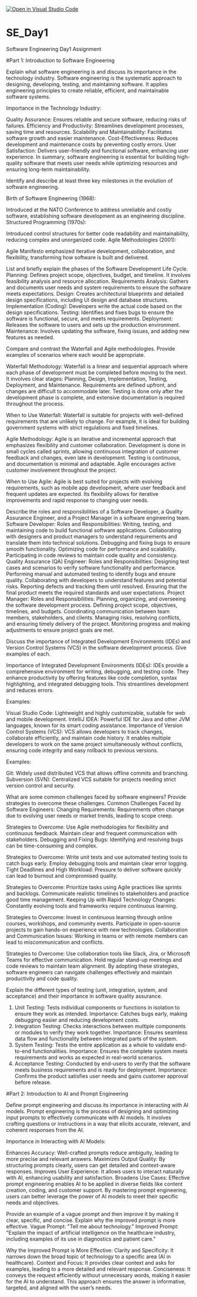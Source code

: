 [![Open in Visual Studio Code](https://classroom.github.com/assets/open-in-vscode-2e0aaae1b6195c2367325f4f02e2d04e9abb55f0b24a779b69b11b9e10269abc.svg)](https://classroom.github.com/online_ide?assignment_repo_id=18392340&assignment_repo_type=AssignmentRepo)
# SE_Day1
Software Engineering Day1 Assignment

#Part 1: Introduction to Software Engineering

Explain what software engineering is and discuss its importance in the technology industry.
Software engineering is the systematic approach to designing, developing, testing, and maintaining software. It applies engineering principles to create reliable, efficient, and maintainable software systems.

Importance in the Technology Industry:

Quality Assurance: Ensures reliable and secure software, reducing risks of failures.
Efficiency and Productivity: Streamlines development processes, saving time and resources.
Scalability and Maintainability: Facilitates software growth and easier maintenance.
Cost-Effectiveness: Reduces development and maintenance costs by preventing costly errors.
User Satisfaction: Delivers user-friendly and functional software, enhancing user experience.
In summary, software engineering is essential for building high-quality software that meets user needs while optimizing resources and ensuring long-term maintainability.



Identify and describe at least three key milestones in the evolution of software engineering.

Birth of Software Engineering (1968):

Introduced at the NATO Conference to address unreliable and costly software, establishing software development as an engineering discipline.
Structured Programming (1970s):

Introduced control structures for better code readability and maintainability, reducing complex and unorganized code.
Agile Methodologies (2001):

Agile Manifesto emphasized iterative development, collaboration, and flexibility, transforming how software is built and delivered.


List and briefly explain the phases of the Software Development Life Cycle.
Planning:
Defines project scope, objectives, budget, and timeline. It involves feasibility analysis and resource allocation.
Requirements Analysis:
Gathers and documents user needs and system requirements to ensure the software meets expectations.
Design:
Creates architectural blueprints and detailed design specifications, including UI design and database structures.
Implementation (Coding):
Developers write the actual code based on the design specifications.
Testing:
Identifies and fixes bugs to ensure the software is functional, secure, and meets requirements.
Deployment:
Releases the software to users and sets up the production environment.
Maintenance:
Involves updating the software, fixing issues, and adding new features as needed.


Compare and contrast the Waterfall and Agile methodologies. Provide examples of scenarios where each would be appropriate.

Waterfall Methodology:
Waterfall is a linear and sequential approach where each phase of development must be completed before moving to the next. It involves clear stages: Planning, Design, Implementation, Testing, Deployment, and Maintenance. Requirements are defined upfront, and changes are difficult to accommodate later. Testing is done only after the development phase is complete, and extensive documentation is required throughout the process.

When to Use Waterfall:
Waterfall is suitable for projects with well-defined requirements that are unlikely to change. For example, it is ideal for building government systems with strict regulations and fixed timelines.

Agile Methodology:
Agile is an iterative and incremental approach that emphasizes flexibility and customer collaboration. Development is done in small cycles called sprints, allowing continuous integration of customer feedback and changes, even late in development. Testing is continuous, and documentation is minimal and adaptable. Agile encourages active customer involvement throughout the project.

When to Use Agile:
Agile is best suited for projects with evolving requirements, such as mobile app development, where user feedback and frequent updates are expected. Its flexibility allows for iterative improvements and rapid response to changing user needs.


Describe the roles and responsibilities of a Software Developer, a Quality Assurance Engineer, and a Project Manager in a software engineering team.
Software Developer:
Roles and Responsibilities:
Writing, testing, and maintaining code to build functional software applications.
Collaborating with designers and product managers to understand requirements and translate them into technical solutions.
Debugging and fixing bugs to ensure smooth functionality.
Optimizing code for performance and scalability.
Participating in code reviews to maintain code quality and consistency.
Quality Assurance (QA) Engineer:
Roles and Responsibilities:
Designing test cases and scenarios to verify software functionality and performance.
Performing manual and automated testing to identify bugs and ensure quality.
Collaborating with developers to understand features and potential risks.
Reporting defects and tracking them until resolved.
Ensuring that the final product meets the required standards and user expectations.
Project Manager:
Roles and Responsibilities:
Planning, organizing, and overseeing the software development process.
Defining project scope, objectives, timelines, and budgets.
Coordinating communication between team members, stakeholders, and clients.
Managing risks, resolving conflicts, and ensuring timely delivery of the project.
Monitoring progress and making adjustments to ensure project goals are met.


Discuss the importance of Integrated Development Environments (IDEs) and Version Control Systems (VCS) in the software development process. Give examples of each.

Importance of Integrated Development Environments (IDEs):
IDEs provide a comprehensive environment for writing, debugging, and testing code. They enhance productivity by offering features like code completion, syntax highlighting, and integrated debugging tools. This streamlines development and reduces errors.

Examples:

Visual Studio Code: Lightweight and highly customizable, suitable for web and mobile development.
IntelliJ IDEA: Powerful IDE for Java and other JVM languages, known for its smart coding assistance.
Importance of Version Control Systems (VCS):
VCS allows developers to track changes, collaborate efficiently, and maintain code history. It enables multiple developers to work on the same project simultaneously without conflicts, ensuring code integrity and easy rollback to previous versions.

Examples:

Git: Widely used distributed VCS that allows offline commits and branching.
Subversion (SVN): Centralized VCS suitable for projects needing strict version control and security.


What are some common challenges faced by software engineers? Provide strategies to overcome these challenges.
Common Challenges Faced by Software Engineers:
Changing Requirements:
Requirements often change due to evolving user needs or market trends, leading to scope creep.

Strategies to Overcome:
Use Agile methodologies for flexibility and continuous feedback.
Maintain clear and frequent communication with stakeholders.
Debugging and Fixing Bugs:
Identifying and resolving bugs can be time-consuming and complex.

Strategies to Overcome:
Write unit tests and use automated testing tools to catch bugs early.
Employ debugging tools and maintain clear error logging.
Tight Deadlines and High Workload:
Pressure to deliver software quickly can lead to burnout and compromised quality.

Strategies to Overcome:
Prioritize tasks using Agile practices like sprints and backlogs.
Communicate realistic timelines to stakeholders and practice good time management.
Keeping Up with Rapid Technology Changes:
Constantly evolving tools and frameworks require continuous learning.

Strategies to Overcome:
Invest in continuous learning through online courses, workshops, and community events.
Participate in open-source projects to gain hands-on experience with new technologies.
Collaboration and Communication Issues:
Working in teams or with remote members can lead to miscommunication and conflicts.

Strategies to Overcome:
Use collaboration tools like Slack, Jira, or Microsoft Teams for effective communication.
Hold regular stand-up meetings and code reviews to maintain team alignment.
By adopting these strategies, software engineers can navigate challenges effectively and maintain productivity and code quality.


Explain the different types of testing (unit, integration, system, and acceptance) and their importance in software quality assurance.
1. Unit Testing:
Tests individual components or functions in isolation to ensure they work as intended.
Importance: Catches bugs early, making debugging easier and reducing development costs.
2. Integration Testing:
Checks interactions between multiple components or modules to verify they work together.
Importance: Ensures seamless data flow and functionality between integrated parts of the system.
3. System Testing:
Tests the entire application as a whole to validate end-to-end functionalities.
Importance: Ensures the complete system meets requirements and works as expected in real-world scenarios.
4. Acceptance Testing:
Conducted by end-users to verify that the software meets business requirements and is ready for deployment.
Importance: Confirms the product satisfies user needs and gains customer approval before release.


#Part 2: Introduction to AI and Prompt Engineering


Define prompt engineering and discuss its importance in interacting with AI models.
Prompt engineering is the process of designing and optimizing input prompts to effectively communicate with AI models. It involves crafting questions or instructions in a way that elicits accurate, relevant, and coherent responses from the AI.

Importance in Interacting with AI Models:

Enhances Accuracy: Well-crafted prompts reduce ambiguity, leading to more precise and relevant answers.
Maximizes Output Quality: By structuring prompts clearly, users can get detailed and context-aware responses.
Improves User Experience: It allows users to interact naturally with AI, enhancing usability and satisfaction.
Broadens Use Cases: Effective prompt engineering enables AI to be applied in diverse fields like content creation, coding, and customer support.
By mastering prompt engineering, users can better leverage the power of AI models to meet their specific needs and objectives.


Provide an example of a vague prompt and then improve it by making it clear, specific, and concise. Explain why the improved prompt is more effective.
Vague Prompt:
"Tell me about technology."
Improved Prompt:
"Explain the impact of artificial intelligence on the healthcare industry, including examples of its use in diagnostics and patient care."

Why the Improved Prompt is More Effective:
Clarity and Specificity: It narrows down the broad topic of technology to a specific area (AI in healthcare).
Context and Focus: It provides clear context and asks for examples, leading to a more detailed and relevant response.
Conciseness: It conveys the request efficiently without unnecessary words, making it easier for the AI to understand.
This approach ensures the answer is informative, targeted, and aligned with the user’s needs.










